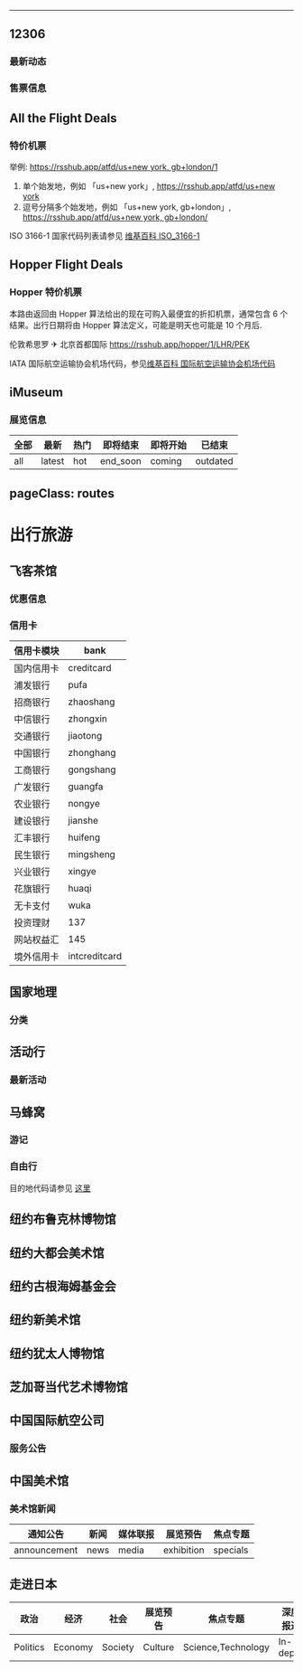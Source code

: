 * * *

## 12306

### 最新动态

<Route author="LogicJake" example="/12306/zxdt" path="/12306/zxdt/:id?" :paramsDesc="['铁路局id，可在 URL 中找到，不填默认显示所有铁路局动态']"/>

### 售票信息

<Route author="Fatpandac" example="/12306/2022-02-19/重庆/永川东" path="/12306/:date/:from/:to/:type?" :paramsDesc="['时间，格式为（YYYY-MM-DD）', '始发站', '终点站', '售票类型，成人和学生可选，默认为成人']"/>

## All the Flight Deals

### 特价机票

<Route author="HenryQW" example="/atfd/us+new%20york,gb+london/1" path="/atfd/:locations/:nearby?" :paramsDesc="['始发地, 由「国家, 参见 ISO 3166-1 国家代码」和「城市」两部分组成', '可选 0 或 1, 默认 0 为不包括, 是否包括临近机场']">

举例: [https://rsshub.app/atfd/us+new york, gb+london/1](https://rsshub.app/atfd/us+new%20york,gb+london/1)

1.  单个始发地，例如 「us+new york」, [https://rsshub.app/atfd/us+new york](https://rsshub.app/atfd/us+new%20york)
2.  逗号分隔多个始发地，例如 「us+new york, gb+london」, [https://rsshub.app/atfd/us+new york, gb+london/](https://rsshub.app/atfd/us+new%20york,gb+london/)

ISO 3166-1 国家代码列表请参见 [维基百科 ISO\_3166-1](https://zh.wikipedia.org/wiki/ISO\_3166-1)

</Route>

## Hopper Flight Deals

### Hopper 特价机票

<Route author="HenryQW" example="/hopper/1/LHR/PEK" path="/hopper/:lowestOnly/:from/:to?" :paramsDesc="['是否只返回最低价机票, `1`: 是, 其他任意值: 否', '始发地, IATA 国际航空运输协会机场代码', '目的地, IATA 国际航空运输协会机场代码, 可选, 缺省则目的地为`任意城市`']">

本路由返回由 Hopper 算法给出的现在可购入最便宜的折扣机票，通常包含 6 个结果。出行日期将由 Hopper 算法定义，可能是明天也可能是 10 个月后.

伦敦希思罗 ✈ 北京首都国际 <https://rsshub.app/hopper/1/LHR/PEK>

IATA 国际航空运输协会机场代码，参见[维基百科 国际航空运输协会机场代码](https://zh.wikipedia.org/wiki/%E5%9B%BD%E9%99%85%E8%88%AA%E7%A9%BA%E8%BF%90%E8%BE%93%E5%8D%8F%E4%BC%9A%E6%9C%BA%E5%9C%BA%E4%BB%A3%E7%A0%81\_\(A\))

</Route>

## iMuseum

### 展览信息

<Route author="sinchang" example="/imuseum/shanghai/all" path="/imuseum/:city/:type?" :paramsDesc="['如 shanghai, beijing', '不填则默认为 `all`']">

| 全部  | 最新     | 热门  | 即将结束     | 即将开始   | 已结束      |
| --- | ------ | --- | -------- | ------ | -------- |
| all | latest | hot | end_soon | coming | outdated |

</Route>

## pageClass: routes

# 出行旅游

## 飞客茶馆

### 优惠信息

<Route author="howel52" example="/flyert/preferential" path="/flyert/preferential" />

### 信用卡

<Route author="nicolaszf" example="/flyert/creditcard/zhongxin" path="/flyert/creditcard/:bank" :paramsDesc="['信用卡板块各银行的拼音简称']">

| 信用卡模块 | bank          |
| ----- | ------------- |
| 国内信用卡 | creditcard    |
| 浦发银行  | pufa          |
| 招商银行  | zhaoshang     |
| 中信银行  | zhongxin      |
| 交通银行  | jiaotong      |
| 中国银行  | zhonghang     |
| 工商银行  | gongshang     |
| 广发银行  | guangfa       |
| 农业银行  | nongye        |
| 建设银行  | jianshe       |
| 汇丰银行  | huifeng       |
| 民生银行  | mingsheng     |
| 兴业银行  | xingye        |
| 花旗银行  | huaqi         |
| 无卡支付  | wuka          |
| 投资理财  | 137           |
| 网站权益汇 | 145           |
| 境外信用卡 | intcreditcard |

</Route>

## 国家地理

### 分类

<Route author="fengkx" example="/natgeo/environment/article" path="/natgeo/:cat/:type?" :paramsDesc="['分类', '类型, 例如`https://www.natgeomedia.com/environment/photo/`对应 `cat`, `type` 分别为 `environment`, `photo`']"/>

## 活动行

### 最新活动

<Route author="kfgamehacker" example="/huodongxing/explore" path="/huodongxing/explore"/>

## 马蜂窝

### 游记

<Route author="sinchang" example="/mafengwo/note/hot" path="/mafengwo/note/:type" :paramsDesc="['目前支持两种, `hot` 代表热门游记, `latest` 代表最新游记']"/>

### 自由行

<Route author="nczitzk" example="/mafengwo/ziyouxing/10186" path="/mafengwo/ziyouxing/:code" :paramsDesc="['目的地代码，可在该目的地页面的 URL 中找到']">

目的地代码请参见 [这里](http://www.mafengwo.cn/mdd/)

</Route>

## 纽约布鲁克林博物馆

<Route author="chazeon"
example="/brooklynmuseum/exhibitions"
path="/brooklynmuseum/exhibitions/:state?"
:paramsDesc="['展览进行的状态：`current` 对应展览当前正在进行，`past` 对应过去的展览，`upcoming` 对应即将举办的展览，默认为 `current`']"
/>

## 纽约大都会美术馆

<Route author="chazeon"
example="/metmuseum/exhibitions"
path="/metmusem/exhibitions/:state?"
:paramsDesc="['展览进行的状态：`current` 对应展览当前正在进行，`past` 对应过去的展览，`upcoming` 对应即将举办的展览，默认为 `current`']" anticrawler="1"
/>

## 纽约古根海姆基金会

<Route author="chazeon" example="/guggenheim/exhibitions" path="/guggenheim/exhibitions" />

## 纽约新美术馆

<Route author="chazeon" example="/newmuseum/exhibitions" path="/newmuseum/exhibitions" />

## 纽约犹太人博物馆

<Route author="chazeon" example="/jewishmuseum/exhibitions" path="/jewishmuseum/exhibitions" />

## 芝加哥当代艺术博物馆

<Route author="chazeon" example="/mcachicago/exhibitions" path="/mcachicago/exhibitions" />

## 中国国际航空公司

### 服务公告

<Route author="LandonLi" example="/airchina/announcement" path="/airchina/announcement" radar="1" />

## 中国美术馆

### 美术馆新闻

<Route author="HenryQW" example="/namoc/announcement" path="/namoc/:type" :paramsDesc="['新闻类型， 可选如下']">

| 通知公告         | 新闻   | 媒体联报  | 展览预告       | 焦点专题     |
| ------------ | ---- | ----- | ---------- | -------- |
| announcement | news | media | exhibition | specials |

</Route>

## 走进日本

<Route author="laampui" example="/nippon/Politics" path="/nippon/:category?" :paramsDesc="['默认政治，可选如下']">

| 政治       | 经济      | 社会      | 展览预告    | 焦点专题               | 深度报道     | 话题           | 日本信息库      | 日本一蹩          | 人物访谈   | 编辑部通告         |
| -------- | ------- | ------- | ------- | ------------------ | -------- | ------------ | ---------- | ------------- | ------ | ------------- |
| Politics | Economy | Society | Culture | Science,Technology | In-depth | japan-topics | japan-data | japan-glances | People | Announcements |

</Route>
